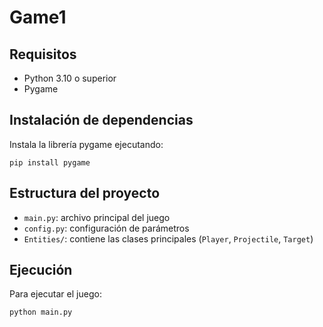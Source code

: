 # Game1

## Requisitos

- Python 3.10 o superior
- Pygame

## Instalación de dependencias

Instala la librería pygame ejecutando:

```
pip install pygame
```

## Estructura del proyecto

- `main.py`: archivo principal del juego
- `config.py`: configuración de parámetros
- `Entities/`: contiene las clases principales (`Player`, `Projectile`, `Target`)

## Ejecución

Para ejecutar el juego:

```
python main.py
```
